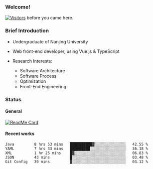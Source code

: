 ### Welcome!

[![Visitors](https://visitor-badge.laobi.icu/badge?page_id=HermitSun.HermitSun)]() before you came here.

### Brief Introduction

- Undergraduate of Nanjing University

- Web front-end developer, using Vue.js & TypeScript

- Research Interests: 
  - Software Architecture
  - Software Process
  - Optimization
  - Front-End Engineering

### Status

#### General

[![ReadMe Card](https://github-readme-stats.hermitsun.vercel.app/api?username=HermitSun&count_private=true&show_icons=true)]()

#### Recent works

<!--START_SECTION:waka-->
```text
Java         8 hrs 53 mins   ██████████▓░░░░░░░░░░░░░░   42.55 % 
YAML         7 hrs 33 mins   █████████░░░░░░░░░░░░░░░░   36.18 % 
XML          1 hr 25 mins    █▓░░░░░░░░░░░░░░░░░░░░░░░   06.83 % 
JSON         43 mins         █░░░░░░░░░░░░░░░░░░░░░░░░   03.48 % 
Git Config   39 mins         ▓░░░░░░░░░░░░░░░░░░░░░░░░   03.12 % 
```
<!--END_SECTION:waka-->
